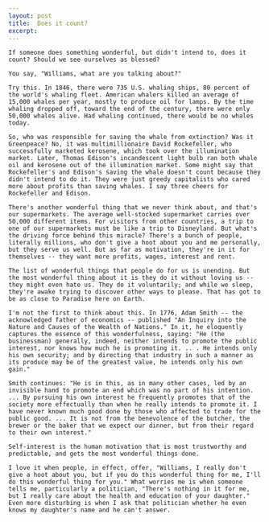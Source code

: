```yaml
---
layout: post
title:  Does it count?
excerpt:
---
```












	If someone does something wonderful, but didn't intend to, does it count? Should we see ourselves as blessed?

	You say, "Williams, what are you talking about?"

	Try this. In 1846, there were 735 U.S. whaling ships, 80 percent of the world's whaling fleet. American whalers killed an average of 15,000 whales per year, mostly to produce oil for lamps. By the time whaling dropped off, toward the end of the century, there were only 50,000 whales alive. Had whaling continued, there would be no whales today.

	So, who was responsible for saving the whale from extinction? Was it Greenpeace? No, it was multimillionaire David Rockefeller, who successfully marketed kerosene, which took over the illumination market. Later, Thomas Edison's incandescent light bulb ran both whale oil and kerosene out of the illumination market. Some might say that Rockefeller's and Edison's saving the whale doesn't count because they didn't intend to do it. They were just greedy capitalists who cared more about profits than saving whales. I say three cheers for Rockefeller and Edison.

	There's another wonderful thing that we never think about, and that's our supermarkets. The average well-stocked supermarket carries over 50,000 different items. For visitors from other countries, a trip to one of our supermarkets must be like a trip to Disneyland. But what's the driving force behind this miracle? There's a bunch of people, literally millions, who don't give a hoot about you and me personally, but they serve us well. But as far as motivation, they're in it for themselves -- they want more profits, wages, interest and rent.

	The list of wonderful things that people do for us is unending. But the most wonderful thing about it is they do it without loving us -- they might even hate us. They do it voluntarily; and while we sleep, they're awake trying to discover other ways to please. That has got to be as close to Paradise here on Earth.

	I'm not the first to think about this. In 1776, Adam Smith -- the acknowledged father of economics -- published "An Inquiry into the Nature and Causes of the Wealth of Nations." In it, he eloquently captures the essence of this wonderfulness, saying: "He (the businessman) generally, indeed, neither intends to promote the public interest, nor knows how much he is promoting it. .. . He intends only his own security; and by directing that industry in such a manner as its produce may be of the greatest value, he intends only his own gain."

	Smith continues: "He is in this, as in many other cases, led by an invisible hand to promote an end which was no part of his intention. ... By pursuing his own interest he frequently promotes that of the society more effectually than when he really intends to promote it. I have never known much good done by those who affected to trade for the public good. ... It is not from the benevolence of the butcher, the brewer or the baker that we expect our dinner, but from their regard to their own interest."

	Self-interest is the human motivation that is most trustworthy and predictable, and gets the most wonderful things done.

	I love it when people, in effect, offer, "Williams, I really don't give a hoot about you, but if you do this wonderful thing for me, I'll do this wonderful thing for you." What worries me is when someone tells me, particularly a politician, "There's nothing in it for me, but I really care about the health and education of your daughter." Even more disturbing is when I ask that politician whether he even knows my daughter's name and he can't answer.


